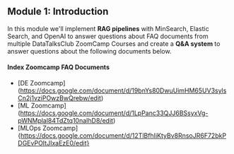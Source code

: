 ## Module 1: Introduction
In this module we'll implement **RAG pipelines** with MinSearch, Elastic Search, and OpenAI to answer questions about FAQ documents from multiple DataTalksClub ZoomCamp Courses and create a **Q&A system** to answer questions about the following documents below. 

#### Index Zoomcamp FAQ Documents
- [DE Zoomcamp] (https://docs.google.com/document/d/19bnYs80DwuUimHM65UV3sylsCn2j1vziPOwzBwQrebw/edit)
- [ML Zoomcamp] (https://docs.google.com/document/d/1LpPanc33QJJ6BSsyxVg-pWNMplal84TdZtq10naIhD8/edit)
- [MLOps Zoomcamp] {https://docs.google.com/document/d/12TlBfhIiKtyBv8RnsoJR6F72bkPDGEvPOItJIxaEzE0/edit}
